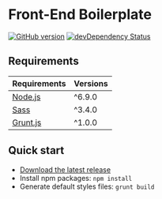 # Front-End Boilerplate

[![GitHub version](http://img.shields.io/github/release/agenceepsilon/frontend-boilerplate.svg?style=flat-square)](https://github.com/agenceepsilon/frontend-boilerplate/releases) [![devDependency Status](http://img.shields.io/david/dev/agenceepsilon/frontend-boilerplate.svg?style=flat-square)](https://david-dm.org/agenceepsilon/frontend-boilerplate#info=devDependencies)

## Requirements

| Requirements                   | Versions |
| ------------------------------ | -------- |
| [Node.js](http://nodejs.org)   | ^6.9.0   |
| [Sass](http://sass-lang.com)   | ^3.4.0   |
| [Grunt.js](http://gruntjs.com) | ^1.0.0   |

## Quick start

* [Download the latest release](https://github.com/agenceepsilon/frontend-boilerplate/archive/master.zip)
* Install npm packages: ``npm install``
* Generate default styles files: ``grunt build``
